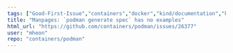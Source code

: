 ```yaml
---
tags: ["Good-First-Issue","containers","docker","kind/documentation","kubernetes","linux","oci"]
title: "Manpages: `podman generate spec` has no examples"
html_url: "https://github.com/containers/podman/issues/26377"
user: "mheon"
repo: "containers/podman"
---
```


